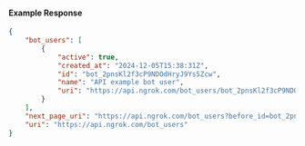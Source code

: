 <!-- Code generated for API Clients. DO NOT EDIT. -->

#### Example Response

```json
{
	"bot_users": [
		{
			"active": true,
			"created_at": "2024-12-05T15:38:31Z",
			"id": "bot_2pnsKl2f3cP9NDOdHryJ9Ys5Zcw",
			"name": "API example bot user",
			"uri": "https://api.ngrok.com/bot_users/bot_2pnsKl2f3cP9NDOdHryJ9Ys5Zcw"
		}
	],
	"next_page_uri": "https://api.ngrok.com/bot_users?before_id=bot_2pnsKl2f3cP9NDOdHryJ9Ys5Zcw&limit=1",
	"uri": "https://api.ngrok.com/bot_users"
}
```
